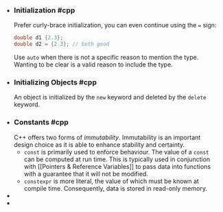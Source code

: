 - ### Initialization #cpp 
  Prefer curly-brace initialization, you can even continue using the `=` sign:
  ```cpp
  double d1 {2.3};
  double d2 = {2.3}; // both good
  ```
  Use `auto` when there is not a specific reason to mention the type. Wanting to be clear is a valid reason to include the type.
- ### Initializing Objects #cpp 
  An object is initialized by the `new` keyword and deleted by the `delete` keyword.
- ### Constants #cpp
  C++ offers two forms of *immutability*. Immutability is an important design choice as it is able to enhance stability and certainty.
	- `const` is primarily used to enforce behaviour. The value of a `const` can be computed at run time. This is typically used in conjunction with [[Pointers & Reference Variables]] to pass data into functions with a guarantee that it will not be modified.
	- `constexpr` is more literal, the value of which must be known at compile time. Consequently, data is stored in read-only memory.
-
-